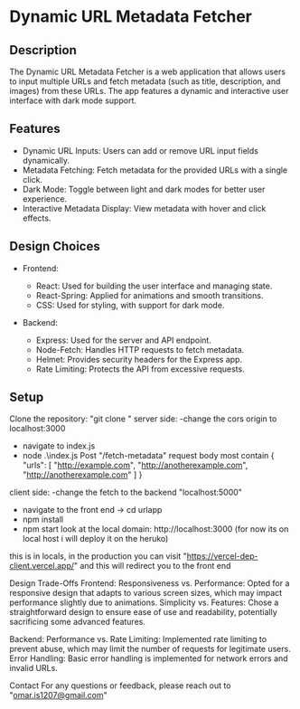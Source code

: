 # Dynamic URL Metadata Fetcher

## Description

The Dynamic URL Metadata Fetcher is a web application that allows users to input multiple URLs and fetch metadata (such as title, description, and images) from these URLs. The app features a dynamic and interactive user interface with dark mode support.

## Features

- Dynamic URL Inputs: Users can add or remove URL input fields dynamically.
- Metadata Fetching: Fetch metadata for the provided URLs with a single click.
- Dark Mode: Toggle between light and dark modes for better user experience.
- Interactive Metadata Display: View metadata with hover and click effects.

## Design Choices

- Frontend:

  - React: Used for building the user interface and managing state.
  - React-Spring: Applied for animations and smooth transitions.
  - CSS: Used for styling, with support for dark mode.

- Backend:
  - Express: Used for the server and API endpoint.
  - Node-Fetch: Handles HTTP requests to fetch metadata.
  - Helmet: Provides security headers for the Express app.
  - Rate Limiting: Protects the API from excessive requests.

## Setup

Clone the repository:
"git clone "
server side:
-change the cors origin to localhost:3000

- navigate to index.js
- node .\index.js
  Post "/fetch-metadata" request body most contain
  {
  "urls": [
  "http://example.com",
  "http://anotherexample.com",
  "http://anotherexample.com"
  ]
  }

client side:
-change the fetch to the backend "localhost:5000"

- navigate to the front end -> cd urlapp
- npm install
- npm start
  look at the local domain: http://localhost:3000 (for now its on local host i will deploy it on the heruko)

this is in locals,
in the production you can visit "https://vercel-dep-client.vercel.app/" and this will redirect you to the front end

Design Trade-Offs
Frontend:
Responsiveness vs. Performance: Opted for a responsive design that adapts to various screen sizes, which may impact performance slightly due to animations.
Simplicity vs. Features: Chose a straightforward design to ensure ease of use and readability, potentially sacrificing some advanced features.

Backend:
Performance vs. Rate Limiting: Implemented rate limiting to prevent abuse, which may limit the number of requests for legitimate users.
Error Handling: Basic error handling is implemented for network errors and invalid URLs.

Contact
For any questions or feedback, please reach out to "omar.is1207@gmail.com"
